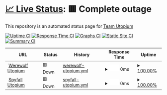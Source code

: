 # [📈 Live Status](https://status.utopium.tk): <!--live status--> **🟥 Complete outage**

This repository is an automated status page for [Team Utopium](https://utopium.tk)

[![Uptime CI](https://github.com/koj-co/upptime/workflows/Uptime%20CI/badge.svg)](https://github.com/koj-co/upptime/actions?query=workflow%3A%22Uptime+CI%22)
[![Response Time CI](https://github.com/koj-co/upptime/workflows/Response%20Time%20CI/badge.svg)](https://github.com/koj-co/upptime/actions?query=workflow%3A%22Response+Time+CI%22)
[![Graphs CI](https://github.com/koj-co/upptime/workflows/Graphs%20CI/badge.svg)](https://github.com/koj-co/upptime/actions?query=workflow%3A%22Graphs+CI%22)
[![Static Site CI](https://github.com/koj-co/upptime/workflows/Static%20Site%20CI/badge.svg)](https://github.com/koj-co/upptime/actions?query=workflow%3A%22Static+Site+CI%22)
[![Summary CI](https://github.com/koj-co/upptime/workflows/Summary%20CI/badge.svg)](https://github.com/koj-co/upptime/actions?query=workflow%3A%22Summary+CI%22)

<!--start: status pages-->
<!-- This summary is generated by Upptime (https://github.com/upptime/upptime) -->
<!-- Do not edit this manually, your changes will be overwritten -->
<!-- prettier-ignore -->
| URL | Status | History | Response Time | Uptime |
| --- | ------ | ------- | ------------- | ------ |
| <img alt="" src="https://favicons.githubusercontent.com/werewolf-utopium.tk" height="13"> [Werewolf Utopium](https://werewolf-utopium.tk) | 🟥 Down | [werewolf-utopium.yml](https://github.com/thewilloftheshadow/utopium-status/commits/HEAD/history/werewolf-utopium.yml) | <details><summary><img alt="Response time graph" src="./graphs/werewolf-utopium/response-time-week.png" height="20"> 0ms</summary><br><a href="https://status.utopium.tk/history/werewolf-utopium"><img alt="Response time 294" src="https://img.shields.io/endpoint?url=https%3A%2F%2Fraw.githubusercontent.com%2Fthewilloftheshadow%2Futopium-status%2FHEAD%2Fapi%2Fwerewolf-utopium%2Fresponse-time.json"></a><br><a href="https://status.utopium.tk/history/werewolf-utopium"><img alt="24-hour response time 0" src="https://img.shields.io/endpoint?url=https%3A%2F%2Fraw.githubusercontent.com%2Fthewilloftheshadow%2Futopium-status%2FHEAD%2Fapi%2Fwerewolf-utopium%2Fresponse-time-day.json"></a><br><a href="https://status.utopium.tk/history/werewolf-utopium"><img alt="7-day response time 0" src="https://img.shields.io/endpoint?url=https%3A%2F%2Fraw.githubusercontent.com%2Fthewilloftheshadow%2Futopium-status%2FHEAD%2Fapi%2Fwerewolf-utopium%2Fresponse-time-week.json"></a><br><a href="https://status.utopium.tk/history/werewolf-utopium"><img alt="30-day response time 0" src="https://img.shields.io/endpoint?url=https%3A%2F%2Fraw.githubusercontent.com%2Fthewilloftheshadow%2Futopium-status%2FHEAD%2Fapi%2Fwerewolf-utopium%2Fresponse-time-month.json"></a><br><a href="https://status.utopium.tk/history/werewolf-utopium"><img alt="1-year response time 239" src="https://img.shields.io/endpoint?url=https%3A%2F%2Fraw.githubusercontent.com%2Fthewilloftheshadow%2Futopium-status%2FHEAD%2Fapi%2Fwerewolf-utopium%2Fresponse-time-year.json"></a></details> | <details><summary><a href="https://status.utopium.tk/history/werewolf-utopium">100.00%</a></summary><a href="https://status.utopium.tk/history/werewolf-utopium"><img alt="All-time uptime 99.72%" src="https://img.shields.io/endpoint?url=https%3A%2F%2Fraw.githubusercontent.com%2Fthewilloftheshadow%2Futopium-status%2FHEAD%2Fapi%2Fwerewolf-utopium%2Fuptime.json"></a><br><a href="https://status.utopium.tk/history/werewolf-utopium"><img alt="24-hour uptime 100.00%" src="https://img.shields.io/endpoint?url=https%3A%2F%2Fraw.githubusercontent.com%2Fthewilloftheshadow%2Futopium-status%2FHEAD%2Fapi%2Fwerewolf-utopium%2Fuptime-day.json"></a><br><a href="https://status.utopium.tk/history/werewolf-utopium"><img alt="7-day uptime 100.00%" src="https://img.shields.io/endpoint?url=https%3A%2F%2Fraw.githubusercontent.com%2Fthewilloftheshadow%2Futopium-status%2FHEAD%2Fapi%2Fwerewolf-utopium%2Fuptime-week.json"></a><br><a href="https://status.utopium.tk/history/werewolf-utopium"><img alt="30-day uptime 100.00%" src="https://img.shields.io/endpoint?url=https%3A%2F%2Fraw.githubusercontent.com%2Fthewilloftheshadow%2Futopium-status%2FHEAD%2Fapi%2Fwerewolf-utopium%2Fuptime-month.json"></a><br><a href="https://status.utopium.tk/history/werewolf-utopium"><img alt="1-year uptime 100.00%" src="https://img.shields.io/endpoint?url=https%3A%2F%2Fraw.githubusercontent.com%2Fthewilloftheshadow%2Futopium-status%2FHEAD%2Fapi%2Fwerewolf-utopium%2Fuptime-year.json"></a></details>
| <img alt="" src="https://favicons.githubusercontent.com/spyfall.utopium.tk" height="13"> [Spyfall Utopium](https://spyfall.utopium.tk) | 🟥 Down | [spyfall-utopium.yml](https://github.com/thewilloftheshadow/utopium-status/commits/HEAD/history/spyfall-utopium.yml) | <details><summary><img alt="Response time graph" src="./graphs/spyfall-utopium/response-time-week.png" height="20"> 0ms</summary><br><a href="https://status.utopium.tk/history/spyfall-utopium"><img alt="Response time 473" src="https://img.shields.io/endpoint?url=https%3A%2F%2Fraw.githubusercontent.com%2Fthewilloftheshadow%2Futopium-status%2FHEAD%2Fapi%2Fspyfall-utopium%2Fresponse-time.json"></a><br><a href="https://status.utopium.tk/history/spyfall-utopium"><img alt="24-hour response time 0" src="https://img.shields.io/endpoint?url=https%3A%2F%2Fraw.githubusercontent.com%2Fthewilloftheshadow%2Futopium-status%2FHEAD%2Fapi%2Fspyfall-utopium%2Fresponse-time-day.json"></a><br><a href="https://status.utopium.tk/history/spyfall-utopium"><img alt="7-day response time 0" src="https://img.shields.io/endpoint?url=https%3A%2F%2Fraw.githubusercontent.com%2Fthewilloftheshadow%2Futopium-status%2FHEAD%2Fapi%2Fspyfall-utopium%2Fresponse-time-week.json"></a><br><a href="https://status.utopium.tk/history/spyfall-utopium"><img alt="30-day response time 0" src="https://img.shields.io/endpoint?url=https%3A%2F%2Fraw.githubusercontent.com%2Fthewilloftheshadow%2Futopium-status%2FHEAD%2Fapi%2Fspyfall-utopium%2Fresponse-time-month.json"></a><br><a href="https://status.utopium.tk/history/spyfall-utopium"><img alt="1-year response time 536" src="https://img.shields.io/endpoint?url=https%3A%2F%2Fraw.githubusercontent.com%2Fthewilloftheshadow%2Futopium-status%2FHEAD%2Fapi%2Fspyfall-utopium%2Fresponse-time-year.json"></a></details> | <details><summary><a href="https://status.utopium.tk/history/spyfall-utopium">100.00%</a></summary><a href="https://status.utopium.tk/history/spyfall-utopium"><img alt="All-time uptime 93.25%" src="https://img.shields.io/endpoint?url=https%3A%2F%2Fraw.githubusercontent.com%2Fthewilloftheshadow%2Futopium-status%2FHEAD%2Fapi%2Fspyfall-utopium%2Fuptime.json"></a><br><a href="https://status.utopium.tk/history/spyfall-utopium"><img alt="24-hour uptime 100.00%" src="https://img.shields.io/endpoint?url=https%3A%2F%2Fraw.githubusercontent.com%2Fthewilloftheshadow%2Futopium-status%2FHEAD%2Fapi%2Fspyfall-utopium%2Fuptime-day.json"></a><br><a href="https://status.utopium.tk/history/spyfall-utopium"><img alt="7-day uptime 100.00%" src="https://img.shields.io/endpoint?url=https%3A%2F%2Fraw.githubusercontent.com%2Fthewilloftheshadow%2Futopium-status%2FHEAD%2Fapi%2Fspyfall-utopium%2Fuptime-week.json"></a><br><a href="https://status.utopium.tk/history/spyfall-utopium"><img alt="30-day uptime 100.00%" src="https://img.shields.io/endpoint?url=https%3A%2F%2Fraw.githubusercontent.com%2Fthewilloftheshadow%2Futopium-status%2FHEAD%2Fapi%2Fspyfall-utopium%2Fuptime-month.json"></a><br><a href="https://status.utopium.tk/history/spyfall-utopium"><img alt="1-year uptime 93.97%" src="https://img.shields.io/endpoint?url=https%3A%2F%2Fraw.githubusercontent.com%2Fthewilloftheshadow%2Futopium-status%2FHEAD%2Fapi%2Fspyfall-utopium%2Fuptime-year.json"></a></details>

<!--end: status pages-->
